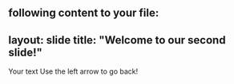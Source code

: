  following content to your file:
---
layout: slide
title: "Welcome to our second slide!"
---
Your text
Use the left arrow to go back!
